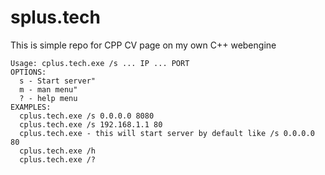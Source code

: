 # splus.tech
This is simple repo for CPP CV page on my own C++ webengine

	Usage: cplus.tech.exe /s ... IP ... PORT
	OPTIONS:
	  s - Start server"
	  m - man menu"
	  ? - help menu
	EXAMPLES:
	  cplus.tech.exe /s 0.0.0.0 8080
	  cplus.tech.exe /s 192.168.1.1 80
	  cplus.tech.exe - this will start server by default like /s 0.0.0.0 80
	  cplus.tech.exe /h
	  cplus.tech.exe /?
    
